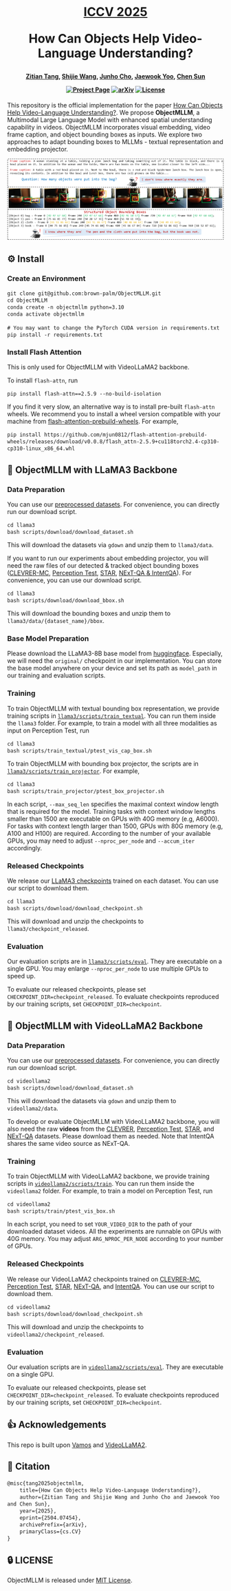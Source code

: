 <h1 align="center">

[ICCV 2025](https://iccv.thecvf.com/Conferences/2025)

How Can Objects Help Video-Language Understanding?
</h1>

<h4 align="center">

[Zitian Tang](https://zitiantang.github.io/), [Shijie Wang](https://wang-sj16.github.io/), [Junho Cho](), [Jaewook Yoo](), [Chen Sun](https://chensun.me/index.html)

[![Project Page](https://img.shields.io/badge/Project_Page-green)]()
[![arXiv](https://img.shields.io/badge/Arxiv-2504.07454-AD1C18.svg?logo=arXiv)](https://arxiv.org/abs/2504.07454)
[![License](https://img.shields.io/badge/License-MIT-yellow)](https://github.com/brown-palm/ObjectMLLM/blob/main/LICENSE)
<br>

</h4>


This repository is the official implementation for the paper [How Can Objects Help Video-Language Understanding?](https://arxiv.org/abs/2504.07454). We propose **ObjectMLLM**, a Multimodal Large Language Model with enhanced spatial understanding capability in videos. ObjectMLLM incorporates visual embedding, video frame caption, and object bounding boxes as inputs. We explore two approaches to adapt bounding boxes to MLLMs - textual representation and embedding projector.

![teaser](assests/teaser.png)

## ⚙️ Install
### Create an Environment
```
git clone git@github.com:brown-palm/ObjectMLLM.git
cd ObjectMLLM
conda create -n objectmllm python=3.10
conda activate objectmllm

# You may want to change the PyTorch CUDA version in requirements.txt
pip install -r requirements.txt
```

### Install Flash Attention

This is only used for ObjectMLLM with VideoLLaMA2 backbone.

To install `flash-attn`, run
```
pip install flash-attn==2.5.9 --no-build-isolation
```

If you find it very slow, an alternative way is to install pre-built `flash-attn` wheels. We recommend you to install a wheel version compatible with your machine from [flash-attention-prebuild-wheels](https://github.com/mjun0812/flash-attention-prebuild-wheels). For example,
```
pip install https://github.com/mjun0812/flash-attention-prebuild-wheels/releases/download/v0.0.8/flash_attn-2.5.9+cu118torch2.4-cp310-cp310-linux_x86_64.whl
```


## 🦙 ObjectMLLM with LLaMA3 Backbone

### Data Preparation

You can use our [preprocessed datasets](https://drive.google.com/file/d/10OBYMpsONUjd9GZ_0K7TgY3jBN6cBNs6/view?usp=drive_link). For convenience, you can directly run our download script.
```
cd llama3
bash scripts/download/download_dataset.sh
```
This will download the datasets via `gdown` and unzip them to `llama3/data`.

If you want to run our experiments about embedding projector, you will need the raw files of our detected & tracked object bounding boxes ([CLEVRER-MC](https://drive.google.com/file/d/1xqBAhHXmpqZSPOxzMJOsQO5wEyRXxqA5/view?usp=drive_link), [Perception Test](https://drive.google.com/file/d/1wrjq0nPSvGABgrVoMJk-4DJ0rMwOMutl/view?usp=drive_link), [STAR](https://drive.google.com/file/d/1TlHffKte_XmgdUQUCRx4uX0AKy33kI_o/view?usp=drive_link), [NExT-QA & IntentQA](https://drive.google.com/file/d/1KiYfx3tS0mMdezAgBJ_p9ekm7eIqJz_U/view?usp=drive_link)). For convenience, you can use our download script.
```
cd llama3
bash scripts/download/download_bbox.sh
```
This will download the bounding boxes and unzip them to `llama3/data/{dataset_name}/bbox`.

### Base Model Preparation

Please download the LLaMA3-8B base model from [huggingface](https://huggingface.co/meta-llama/Meta-Llama-3-8B). Especially, we will need the `original/` checkpoint in our implementation. You can store the base model anywhere on your device and set its path as `model_path` in our training and evaluation scripts.

### Training

To train ObjectMLLM with textual bounding box representation, we provide training scripts in [`llama3/scripts/train_textual`](llama3/scripts/train_textual). You can run them inside the `llama3` folder. For example, to train a model with all three modalities as input on Perception Test, run
```
cd llama3
bash scripts/train_textual/ptest_vis_cap_box.sh
```

To train ObjectMLLM with bounding box projector, the scripts are in [`llama3/scripts/train_projector`](llama3/scripts/train_projector). For example,
```
cd llama3
bash scripts/train_projector/ptest_box_projector.sh
```

In each script, `--max_seq_len` specifies the maximal context window length that is required for the model. Training tasks with context window lengths smaller than 1500 are executable on GPUs with 40G memory (e.g, A6000). For tasks with context length larger than 1500, GPUs with 80G memory (e.g, A100 and H100) are required. According to the number of your available GPUs, you may need to adjust `--nproc_per_node` and `--accum_iter` accordingly.

### Released Checkpoints

We release our [LLaMA3 checkpoints](https://drive.google.com/file/d/1ZUt2f_iYFL-nCLXwWqvYnJS9p7to1Md0/view?usp=drive_link) trained on each dataset. You can use our script to download them.
```
cd llama3
bash scripts/download/download_checkpoint.sh
```
This will download and unzip the checkpoints to `llama3/checkpoint_released`.

### Evaluation

Our evaluation scripts are in [`llama3/scripts/eval`](llama3/scripts/eval). They are executable on a single GPU. You may enlarge `--nproc_per_node` to use multiple GPUs to speed up. 

To evaluate our released checkpoints, please set `CHECKPOINT_DIR=checkpoint_released`. To evaluate checkpoints reproduced by our training scripts, set `CHECKPOINT_DIR=checkpoint`.

## 🤖 ObjectMLLM with VideoLLaMA2 Backbone

### Data Preparation

You can use our [preprocessed datasets](https://drive.google.com/file/d/1TLY0Qa0c7lFWokinBFgGX5qdIeajQ0_t/view?usp=drive_link). For convenience, you can directly run our download script.
```
cd videollama2
bash scripts/download/download_dataset.sh
```
This will download the datasets via `gdown` and unzip them to `videollama2/data`.

To develop or evaluate ObjectMLLM with VideoLLaMA2 backbone, you will also need the raw **videos** from the [CLEVRER](http://clevrer.csail.mit.edu/#), [Perception Test](https://github.com/google-deepmind/perception_test), [STAR](https://bobbywu.com/STAR/), and [NExT-QA](https://github.com/doc-doc/NExT-QA) datasets. Please download them as needed. Note that IntentQA shares the same video source as NExT-QA.

### Training

To train ObjectMLLM with VideoLLaMA2 backbone, we provide training scripts in [`videollama2/scripts/train`](videollama2/scripts/train). You can run them inside the `videollama2` folder. For example, to train a model on Perception Test, run
```
cd videollama2
bash scripts/train/ptest_vis_box.sh
```

In each script, you need to set `YOUR_VIDEO_DIR` to the path of your downloaded dataset videos. All the experiments are runnable on GPUs with 40G memory. You may adjust `ARG_NPROC_PER_NODE` according to your number of GPUs.

### Released Checkpoints

We release our VideoLLaMA2 checkpoints trained on [CLEVRER-MC](https://drive.google.com/file/d/1wop4SBf9iicx7I4nEsvoGtyiPQCaE8iK/view?usp=drive_link), [Perception Test](https://drive.google.com/file/d/1hDh75PhEv33k1BepLsGMQJpxU1IJco9d/view?usp=drive_link), [STAR](https://drive.google.com/file/d/1lhY-WKSlH_gj2wzrMitC2Uc3o6Ih2sCF/view?usp=drive_link), [NExT-QA](https://drive.google.com/file/d/1XxJ8cCB1c3O4r0sILIMyUPyDFbwpo4J1/view?usp=drive_link), and [IntentQA](https://drive.google.com/file/d/1pIZSf68bILH3Tv_VDCZ9PPOzbSHhJ15A/view?usp=drive_link). You can use our script to download them.
```
cd videollama2
bash scripts/download/download_checkpoint.sh
```
This will download and unzip the checkpoints to `videollama2/checkpoint_released`.

### Evaluation

Our evaluation scripts are in [`videollama2/scripts/eval`](videollama2/scripts/eval). They are executable on a single GPU.

To evaluate our released checkpoints, please set `CHECKPOINT_DIR=checkpoint_released`. To evaluate checkpoints reproduced by our training scripts, set `CHECKPOINT_DIR=checkpoint`.


## 👍 Acknowledgements

This repo is built upon [Vamos](https://github.com/brown-palm/Vamos) and [VideoLLaMA2](https://github.com/DAMO-NLP-SG/VideoLLaMA2).

## 📑 Citation
```
@misc{tang2025objectmllm,
    title={How Can Objects Help Video-Language Understanding?}, 
    author={Zitian Tang and Shijie Wang and Junho Cho and Jaewook Yoo and Chen Sun},
    year={2025},
    eprint={2504.07454},
    archivePrefix={arXiv},
    primaryClass={cs.CV}
}
```

## 🔒 LICENSE
ObjectMLLM is released under [MIT License](LICENSE).